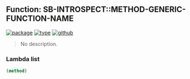 ## Function: SB-INTROSPECT::METHOD-GENERIC-FUNCTION-NAME
[![package](https://img.shields.io/badge/Package-SB--INTROSPECT-5f9ea0.svg?style=social&colorA=999999)](../) [![type](https://img.shields.io/badge/Type-Function-5f9ea0.svg?style=social&colorA=999999)](../#function) [![github](https://img.shields.io/badge/GitHub-View_the_source-5f9ea0.svg?style=social&colorA=999999&logo=github)](https://github.com/sbcl/sbcl/blob/master/contrib/sb-introspect/introspect.lisp/) 

> No description.

### Lambda list
```cl
(method)
```
